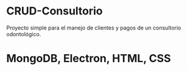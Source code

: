 # CRUD-Consultorio
Proyecto simple para el manejo de clientes y pagos de un consultorio odontológico.
# MongoDB, Electron, HTML, CSS

